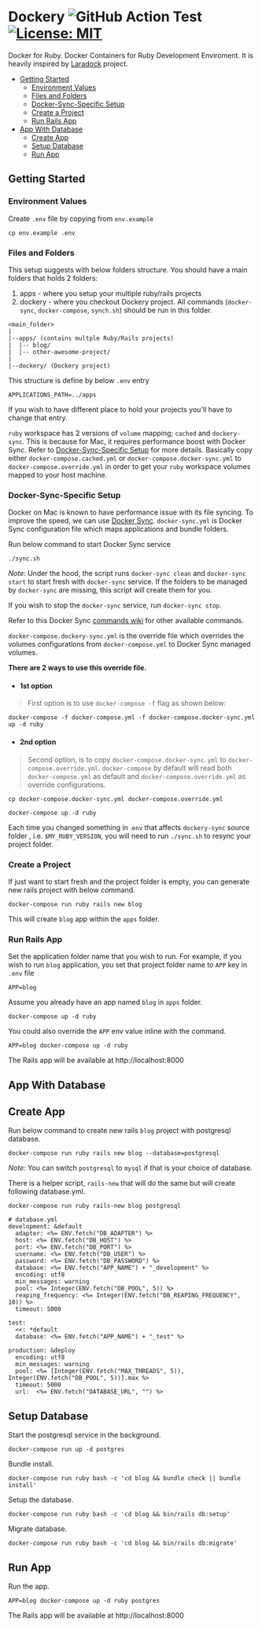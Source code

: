 # Dockery ![GitHub Action Test](https://github.com/taufek/dockery/actions/workflows/test.yml/badge.svg?branch=master) [![License: MIT](https://img.shields.io/badge/License-MIT-yellow.svg)](https://opensource.org/licenses/MIT)

Docker for Ruby. Docker Containers for Ruby Development Enviroment. It is heavily inspired by
[Laradock](https://github.com/laradock/laradock) project.

* [Getting Started](#getting-started)
	* [Environment Values](#environment-values)
	* [Files and Folders](#files-and-folders)
	* [Docker-Sync-Specific Setup](#docker-sync-specific-setup)
	* [Create a Project](#create-a-project)
	* [Run Rails App](#run-rails-app)
* [App With Database](#app-with-database)
	* [Create App](#create-app-with-database)
	* [Setup Database](#setup-app-with-database)
	* [Run App](#run-app-with-database)

<a name="getting-started"></a>
## Getting Started

<a name="environment-values"></a>
### Environment Values

Create `.env` file by copying from `env.example`

```
cp env.example .env
```


<a name="files-and-folder"></a>
### Files and Folders

This setup suggests with below folders structure. You should have a main folders
that holds 2 folders:

1. apps - where you setup your multiple ruby/rails projects
1. dockery - where you checkout Dockery project. All commands (`docker-sync`, `docker-compose`, `synch.sh`)
should be run in this folder.

```
<main_folder>
|
|--apps/ (contains multple Ruby/Rails projects)
|  |-- blog/
|  |-- other-awesome-project/
|
|--dockery/ (Dockery project)
```

This structure is define by below `.env` entry

```
APPLICATIONS_PATH=../apps
```

If you wish to have different place to hold your projects you'll have to change
that entry.

`ruby` workspace has 2 versions of `volume` mapping; `cached` and `dockery-sync`. This is
because for Mac, it requires performance boost with Docker Sync. Refer to
[Docker-Sync-Specific Setup](#docker-sync-specific-setup) for more details. Basically copy either
`docker-compose.cached.yml` or `docker-compose.docker-sync.yml` to `docker-compose.override.yml`
in order to get your `ruby` workspace volumes mapped to your host machine.

<a name="docker-sync-specific-setup"></a>
### Docker-Sync-Specific Setup

Docker on Mac is known to have performance issue with its file syncing.
To improve the speed, we can use [Docker Sync](http://docker-sync.io).
`docker-sync.yml` is Docker Sync configuration file which maps applications
and bundle folders.

Run below command to start Docker Sync service

```
./sync.sh
```

*Note:* Under the hood, the script runs `docker-sync clean` and
`docker-sync start` to start fresh with `docker-sync` service.
If the folders to be managed by `docker-sync` are missing, this script will
create them for you.

If you wish to stop the `docker-sync` service, run `docker-sync stop`.

Refer to this Docker Sync [commands wiki](https://github.com/EugenMayer/docker-sync/wiki/2.1-sync-commands) for other available commands.

`docker-compose.dockery-sync.yml` is the override file which overrides the volumes
configurations from `docker-compose.yml` to Docker Sync managed volumes.

**There are 2 ways to use this override file.**

- #### 1st option

> First option is to use `docker-compose -f` flag as shown below:

```
docker-compose -f docker-compose.yml -f docker-compose.docker-sync.yml up -d ruby
```

- #### 2nd option

> Second option, is to copy `docker-compose.docker-sync.yml` to `docker-compose.override.yml`.
`docker-compose` by default will read both `docker-compose.yml` as default
and `docker-compose.override.yml` as override configurations.

```
cp docker-compose.docker-sync.yml docker-compose.override.yml

docker-compose up -d ruby
```

Each time you changed something in .`env` that affects `dockery-sync` source folder
, i.e. `$MY_RUBY_VERSION`, you will need to run `./sync.sh` to resync your project folder.

<a name="create-a-project"></a>
### Create a Project

If just want to start fresh and the project folder is empty, you can generate
new rails project with below command.

```
docker-compose run ruby rails new blog
```

This will create `blog` app within the `apps` folder.

<a name="run-rails-app"></a>
### Run Rails App

Set the application folder name that you wish to run.
For example, if you wish to run `blog` application, you set that project
folder name to `APP` key in
`.env` file

```
APP=blog
```

Assume you already have an app named `blog` in `apps` folder.
```
docker-compose up -d ruby
```

You could also override the `APP` env value inline with the command.

```
APP=blog docker-compose up -d ruby
```

The Rails app will be available at http://localhost:8000


<a name="app-with-database"></a>
## App With Database

<a name="create-app-with-database"></a>
## Create App

Run below command to create new rails `blog` project with postgresql database.

```
docker-compose run ruby rails new blog --database=postgresql
```

*Note:* You can switch `postgresql` to `mysql` if that is your choice of database.

There is a helper script, `rails-new` that will do the same but will create following
database.yml.

```
docker-compose run ruby rails-new blog postgresql
```

```
# database.yml
development: &default
  adapter: <%= ENV.fetch("DB_ADAPTER") %>
  host: <%= ENV.fetch("DB_HOST") %>
  port: <%= ENV.fetch("DB_PORT") %>
  username: <%= ENV.fetch("DB_USER") %>
  password: <%= ENV.fetch("DB_PASSWORD") %>
  database: <%= ENV.fetch("APP_NAME") + "_development" %>
  encoding: utf8
  min_messages: warning
  pool: <%= Integer(ENV.fetch("DB_POOL", 5)) %>
  reaping_frequency: <%= Integer(ENV.fetch("DB_REAPING_FREQUENCY", 10)) %>
  timeout: 5000

test:
  <<: *default
  database: <%= ENV.fetch("APP_NAME") + "_test" %>

production: &deploy
  encoding: utf8
  min_messages: warning
  pool: <%= [Integer(ENV.fetch("MAX_THREADS", 5)), Integer(ENV.fetch("DB_POOL", 5))].max %>
  timeout: 5000
  url:  <%= ENV.fetch("DATABASE_URL", "") %>
```

<a name="setup-app-with-database"></a>
## Setup Database

Start the postgresql service in the background.

```
docker-compose run up -d postgres
```

Bundle install.


```
docker-compose run ruby bash -c 'cd blog && bundle check || bundle install'
```

Setup the database.


```
docker-compose run ruby bash -c 'cd blog && bin/rails db:setup'
```

Migrate database.


```
docker-compose run ruby bash -c 'cd blog && bin/rails db:migrate'
```

<a name="run-app-with-database"></a>
## Run App

Run the app.

```
APP=blog docker-compose up -d ruby postgres
```

The Rails app will be available at http://localhost:8000
